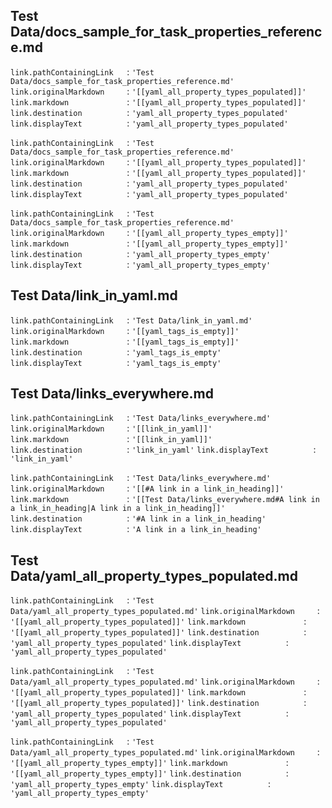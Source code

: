 ## Test Data/docs_sample_for_task_properties_reference.md

`link.pathContainingLink   `: `'Test Data/docs_sample_for_task_properties_reference.md'`
`link.originalMarkdown     `: `'[[yaml_all_property_types_populated]]'`
`link.markdown             `: `'[[yaml_all_property_types_populated]]'`
`link.destination          `: `'yaml_all_property_types_populated'`
`link.displayText          `: `'yaml_all_property_types_populated'`

`link.pathContainingLink   `: `'Test Data/docs_sample_for_task_properties_reference.md'`
`link.originalMarkdown     `: `'[[yaml_all_property_types_populated]]'`
`link.markdown             `: `'[[yaml_all_property_types_populated]]'`
`link.destination          `: `'yaml_all_property_types_populated'`
`link.displayText          `: `'yaml_all_property_types_populated'`

`link.pathContainingLink   `: `'Test Data/docs_sample_for_task_properties_reference.md'`
`link.originalMarkdown     `: `'[[yaml_all_property_types_empty]]'`
`link.markdown             `: `'[[yaml_all_property_types_empty]]'`
`link.destination          `: `'yaml_all_property_types_empty'`
`link.displayText          `: `'yaml_all_property_types_empty'`

## Test Data/link_in_yaml.md

`link.pathContainingLink   `: `'Test Data/link_in_yaml.md'`
`link.originalMarkdown     `: `'[[yaml_tags_is_empty]]'`
`link.markdown             `: `'[[yaml_tags_is_empty]]'`
`link.destination          `: `'yaml_tags_is_empty'`
`link.displayText          `: `'yaml_tags_is_empty'`

## Test Data/links_everywhere.md

`link.pathContainingLink   `: `'Test Data/links_everywhere.md'`
`link.originalMarkdown     `: `'[[link_in_yaml]]'`
`link.markdown             `: `'[[link_in_yaml]]'`
`link.destination          `: `'link_in_yaml'`
`link.displayText          `: `'link_in_yaml'`

`link.pathContainingLink   `: `'Test Data/links_everywhere.md'`
`link.originalMarkdown     `: `'[[#A link in a link_in_heading]]'`
`link.markdown             `: `'[[Test Data/links_everywhere.md#A link in a link_in_heading|A link in a link_in_heading]]'`
`link.destination          `: `'#A link in a link_in_heading'`
`link.displayText          `: `'A link in a link_in_heading'`

## Test Data/yaml_all_property_types_populated.md

`link.pathContainingLink   `: `'Test Data/yaml_all_property_types_populated.md'`
`link.originalMarkdown     `: `'[[yaml_all_property_types_populated]]'`
`link.markdown             `: `'[[yaml_all_property_types_populated]]'`
`link.destination          `: `'yaml_all_property_types_populated'`
`link.displayText          `: `'yaml_all_property_types_populated'`

`link.pathContainingLink   `: `'Test Data/yaml_all_property_types_populated.md'`
`link.originalMarkdown     `: `'[[yaml_all_property_types_populated]]'`
`link.markdown             `: `'[[yaml_all_property_types_populated]]'`
`link.destination          `: `'yaml_all_property_types_populated'`
`link.displayText          `: `'yaml_all_property_types_populated'`

`link.pathContainingLink   `: `'Test Data/yaml_all_property_types_populated.md'`
`link.originalMarkdown     `: `'[[yaml_all_property_types_empty]]'`
`link.markdown             `: `'[[yaml_all_property_types_empty]]'`
`link.destination          `: `'yaml_all_property_types_empty'`
`link.displayText          `: `'yaml_all_property_types_empty'`

